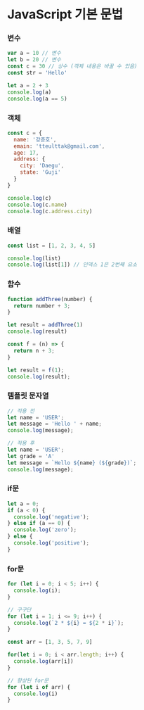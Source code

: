 # JavaScript 기본 문법

### 변수
```javascript
var a = 10 // 변수
let b = 20 // 변수
const c = 30 // 상수 (객체 내용은 바꿀 수 있음)
const str = 'Hello'

let a = 2 + 3
console.log(a)
console.log(a == 5)
```

### 객체
```javascript
const c = {
  name: '강준호',
  emain: 'tteulttak@gmail.com',
  age: 17,
  address: {
    city: 'Daegu',
    state: 'Guji'
  }
}

console.log(c)
console.log(c.name)
console.log(c.address.city)
```

### 배열
```javascript
const list = [1, 2, 3, 4, 5]

console.log(list)
console.log(list[1]) // 인덱스 1은 2번째 요소
```

### 함수
```javascript
function addThree(number) {
  return number + 3;
}

let result = addThree(1)
console.log(result)
```
```javascript
const f = (n) => {
  return n + 3;
}

let result = f(1);
console.log(result);
```

### 템플릿 문자열
```javascript
// 적용 전
let name = 'USER';
let message = 'Hello ' + name;
console.log(message);

// 적용 후
let name = 'USER';
let grade = 'A'
let message = `Hello ${name} (${grade})`;
console.log(message);
```

### if문
```javascript
let a = 0;
if (a < 0) {
  console.log('negative');
} else if (a == 0) {
  console.log('zero');
} else {
  console.log('positive');
}
```

### for문
```javascript
for (let i = 0; i < 5; i++) {
  console.log(i);
}

// 구구단
for (let i = 1; i <= 9; i++) {
  console.log(`2 * ${i} = ${2 * i}`);
}

const arr = [1, 3, 5, 7, 9]

for(let i = 0; i < arr.length; i++) {
  console.log(arr[i])
}

// 향상된 for문
for (let i of arr) {
  console.log(i)
}
```
